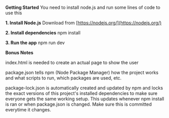 **Getting Started**
You need to install node.js and run some lines of code to use this

**1. Install Node.js**
Download from [https://nodejs.org/](https://nodejs.org/)

**2. Install dependencies**
npm install

**3. Run the app**
npm run dev


**Bonus Notes**

index.html is needed to create an actual page to show the user

package.json tells npm (Node Package Manager) how the project works and what scripts to run, which packages are used, etc.

package-lock.json is automatically created and updated by npm and locks the exact versions of this project's installed dependencies to make sure everyone gets the same working setup. This updates whenever npm install is ran or when package.json is changed. Make sure this is committed everytime it changes.

